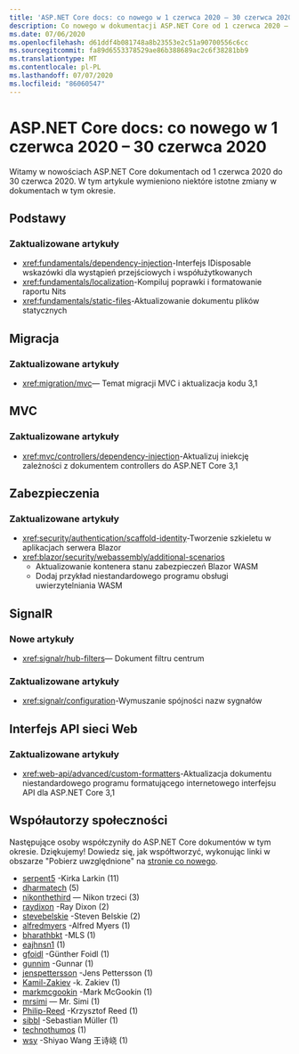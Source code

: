 ```yaml
---
title: 'ASP.NET Core docs: co nowego w 1 czerwca 2020 – 30 czerwca 2020'
description: Co nowego w dokumentacji ASP.NET Core od 1 czerwca 2020 – 30 czerwca 2020.
ms.date: 07/06/2020
ms.openlocfilehash: d61ddf4b081748a8b23553e2c51a90700556c6cc
ms.sourcegitcommit: fa89d6553378529ae86b388689ac2c6f38281bb9
ms.translationtype: MT
ms.contentlocale: pl-PL
ms.lasthandoff: 07/07/2020
ms.locfileid: "86060547"
---
```

# <a name="aspnet-core-docs-whats-new-for-june-1-2020---june-30-2020"></a>ASP.NET Core docs: co nowego w 1 czerwca 2020 – 30 czerwca 2020

Witamy w nowościach ASP.NET Core dokumentach od 1 czerwca 2020 do 30 czerwca 2020. W tym artykule wymieniono niektóre istotne zmiany w dokumentach w tym okresie.

## <a name="fundamentals"></a>Podstawy

### <a name="updated-articles"></a>Zaktualizowane artykuły

- <xref:fundamentals/dependency-injection>-Interfejs IDisposable wskazówki dla wystąpień przejściowych i współużytkowanych
- <xref:fundamentals/localization>-Kompiluj poprawki i formatowanie raportu Nits
- <xref:fundamentals/static-files>-Aktualizowanie dokumentu plików statycznych

## <a name="migration"></a>Migracja

### <a name="updated-articles"></a>Zaktualizowane artykuły

- <xref:migration/mvc>— Temat migracji MVC i aktualizacja kodu 3,1

## <a name="mvc"></a>MVC

### <a name="updated-articles"></a>Zaktualizowane artykuły

- <xref:mvc/controllers/dependency-injection>-Aktualizuj iniekcję zależności z dokumentem controllers do ASP.NET Core 3,1

## <a name="security"></a>Zabezpieczenia

### <a name="updated-articles"></a>Zaktualizowane artykuły

- <xref:security/authentication/scaffold-identity>-Tworzenie szkieletu w aplikacjach serwera Blazor
- <xref:blazor/security/webassembly/additional-scenarios>
  - Aktualizowanie kontenera stanu zabezpieczeń Blazor WASM
  - Dodaj przykład niestandardowego programu obsługi uwierzytelniania WASM

## <a name="signalr"></a>SignalR

### <a name="new-articles"></a>Nowe artykuły

- <xref:signalr/hub-filters>— Dokument filtru centrum

### <a name="updated-articles"></a>Zaktualizowane artykuły

- <xref:signalr/configuration>-Wymuszanie spójności nazw sygnałów

## <a name="web-api"></a>Interfejs API sieci Web

### <a name="updated-articles"></a>Zaktualizowane artykuły

- <xref:web-api/advanced/custom-formatters>-Aktualizacja dokumentu niestandardowego programu formatującego internetowego interfejsu API dla ASP.NET Core 3,1

## <a name="community-contributors"></a>Współautorzy społeczności

Następujące osoby współczyniły do ASP.NET Core dokumentów w tym okresie. Dziękujemy! Dowiedz się, jak współtworzyć, wykonując linki w obszarze "Pobierz uwzględnione" na [stronie co nowego](index.yml).

- [serpent5](https://github.com/serpent5) -Kirka Larkin (11)
- [dharmatech](https://github.com/dharmatech) (5)
- [nikonthethird](https://github.com/nikonthethird) — Nikon trzeci (3)
- [raydixon](https://github.com/raydixon) -Ray Dixon (2)
- [stevebelskie](https://github.com/stevebelskie) -Steven Belskie (2)
- [alfredmyers](https://github.com/alfredmyers) -Alfred Myers (1)
- [bharathbkt](https://github.com/bharathbkt) -MLS (1)
- [eajhnsn1](https://github.com/eajhnsn1) (1)
- [gfoidl](https://github.com/gfoidl) -Günther Foidl (1)
- [gunnim](https://github.com/gunnim) -Gunnar (1)
- [jenspettersson](https://github.com/jenspettersson) -Jens Pettersson (1)
- [Kamil-Zakiev](https://github.com/Kamil-Zakiev) -k. Zakiev (1)
- [markmcgookin](https://github.com/markmcgookin) -Mark McGookin (1)
- [mrsimi](https://github.com/mrsimi) — Mr. Simi (1)
- [Philip-Reed](https://github.com/philip-reed) -Krzysztof Reed (1)
- [sibbl](https://github.com/sibbl) -Sebastian Müller (1)
- [technothumos](https://github.com/technothumos) (1)
- [wsy](https://github.com/wsy) -Shiyao Wang 王诗峣 (1)

